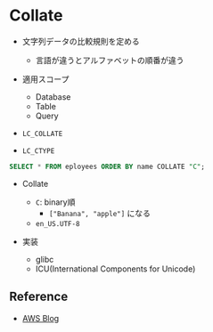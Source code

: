 # Collate

* 文字列データの比較規則を定める
  * 言語が違うとアルファベットの順番が違う
* 適用スコープ
  * Database
  * Table
  * Query

* `LC_COLLATE`
* `LC_CTYPE`

```sql
SELECT * FROM eployees ORDER BY name COLLATE "C";
```

* Collate
  * `C`: binary順
    * `["Banana", "apple"]` になる
  * `en_US.UTF-8`

* 実装
  * glibc
  * ICU(International Components for Unicode)


## Reference

* [AWS Blog](https://aws.amazon.com/blogs/database/manage-collation-changes-in-postgresql-on-amazon-aurora-and-amazon-rds/#:~:text=mathematical%20properties%2C%20but%20how%20does,where%20databases%20rely%20on%20collations)
